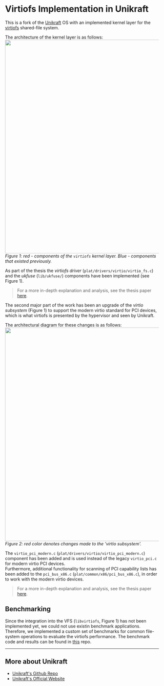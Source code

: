 # Virtiofs Implementation in Unikraft
This is a fork of the [Unikraft](https://github.com/unikraft/unikraft) OS with an implemented kernel layer for the [virtiofs](https://virtio-fs.gitlab.io/) shared-file system.

The architecture of the kernel layer is as follows:
<br>
<img src="https://user-images.githubusercontent.com/48807494/214492146-06c6f749-d3f3-499f-b375-eb0187907195.svg" width="700">
<br>
*Figure 1: red - components of the ``virtiofs`` kernel layer. Blue - components that existed previously.*


As part of the thesis the *virtiofs driver* (``plat/drivers/virtio/virtio_fs.c``) and the *ukfuse* (``lib/ukfuse/``) components have been implemented (see Figure 1).

> For a more in-depth explanation and analysis, see the thesis paper [here](https://drive.google.com/file/d/1453lly-Q2c3RjfbIDkTUd-Knvk4T6n8k/view?usp=share_link).

The second major part of the work has been an upgrade of the *virtio subsystem* (Figure 1) to support the modern virtio standard for PCI devices, which is what virtiofs is presented by the hypervisor and seen by Unikraft.

The architectural diagram for these changes is as follows:
<br>
<img src="https://user-images.githubusercontent.com/48807494/214496284-516653e7-06d6-411c-8d87-aa052194df7a.svg" width="700">
<br>
*Figure 2: red color denotes changes made to the 'virtio subsystem'.*

The ``virtio_pci_modern.c`` (``plat/drivers/virtio/virtio_pci_modern.c``) component has been added and is used instead of the legacy ``virtio_pci.c`` for modern virtio PCI devices. <br>
Furthermore, additional functionality for scanning of PCI capability lists has been added to the ``pci_bus_x86.c`` (``plat/common/x86/pci_bus_x86.c``), in order to work with the modern virtio devices.

> For a more in-depth explanation and analysis, see the thesis paper [here](https://drive.google.com/file/d/1453lly-Q2c3RjfbIDkTUd-Knvk4T6n8k/view?usp=share_link).

## Benchmarking
Since the integration into the VFS (``libvirtiofs``, Figure 1) has not been implemented yet, we could not use existin benchmark applications. Therefore, we implemented a custom set of benchmarks for common file-system operations to evaluate the virtiofs performance. The benchmark code and results can be found in [this](https://github.com/astrynzha/unikraft_9p_measure) repo. 

___
## More about Unikraft
- [Unikraft's Github Repo](https://github.com/unikraft/unikraft)
- [Unikraft's Official Website](https://unikraft.io/)

